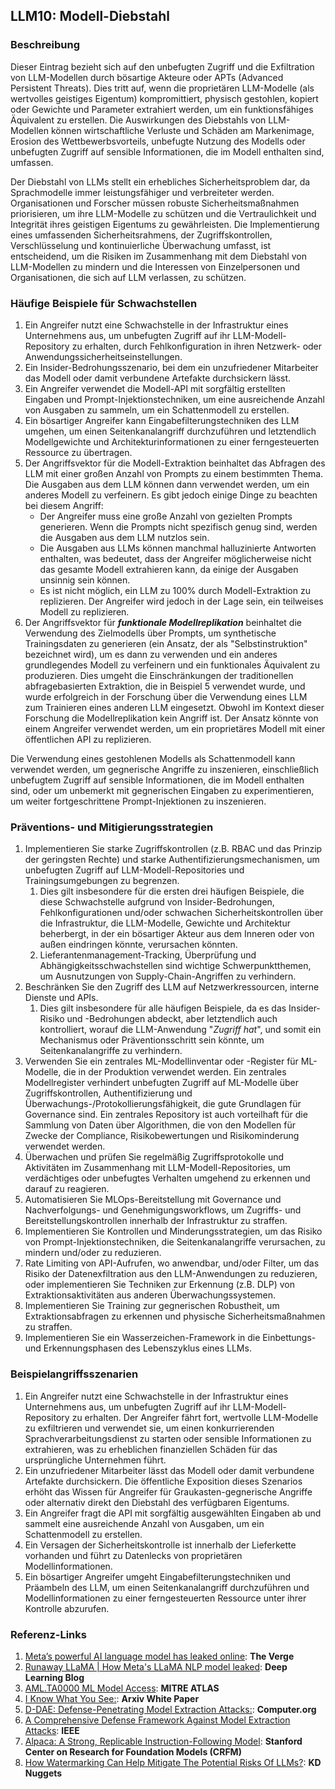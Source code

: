 ## LLM10: Modell-Diebstahl

### Beschreibung

Dieser Eintrag bezieht sich auf den unbefugten Zugriff und die Exfiltration von LLM-Modellen durch bösartige Akteure oder APTs (Advanced Persistent Threats). Dies tritt auf, wenn die proprietären LLM-Modelle (als wertvolles geistiges Eigentum) kompromittiert, physisch gestohlen, kopiert oder Gewichte und Parameter extrahiert werden, um ein funktionsfähiges Äquivalent zu erstellen. Die Auswirkungen des Diebstahls von LLM-Modellen können wirtschaftliche Verluste und Schäden am Markenimage, Erosion des Wettbewerbsvorteils, unbefugte Nutzung des Modells oder unbefugten Zugriff auf sensible Informationen, die im Modell enthalten sind, umfassen.

Der Diebstahl von LLMs stellt ein erhebliches Sicherheitsproblem dar, da Sprachmodelle immer leistungsfähiger und verbreiteter werden. Organisationen und Forscher müssen robuste Sicherheitsmaßnahmen priorisieren, um ihre LLM-Modelle zu schützen und die Vertraulichkeit und Integrität ihres geistigen Eigentums zu gewährleisten. Die Implementierung eines umfassenden Sicherheitsrahmens, der Zugriffskontrollen, Verschlüsselung und kontinuierliche Überwachung umfasst, ist entscheidend, um die Risiken im Zusammenhang mit dem Diebstahl von LLM-Modellen zu mindern und die Interessen von Einzelpersonen und Organisationen, die sich auf LLM verlassen, zu schützen.

### Häufige Beispiele für Schwachstellen

1. Ein Angreifer nutzt eine Schwachstelle in der Infrastruktur eines Unternehmens aus, um unbefugten Zugriff auf ihr LLM-Modell-Repository zu erhalten, durch Fehlkonfiguration in ihren Netzwerk- oder Anwendungssicherheitseinstellungen.
2. Ein Insider-Bedrohungsszenario, bei dem ein unzufriedener Mitarbeiter das Modell oder damit verbundene Artefakte durchsickern lässt.
3. Ein Angreifer verwendet die Modell-API mit sorgfältig erstellten Eingaben und Prompt-Injektionstechniken, um eine ausreichende Anzahl von Ausgaben zu sammeln, um ein Schattenmodell zu erstellen.
4. Ein bösartiger Angreifer kann Eingabefilterungstechniken des LLM umgehen, um einen Seitenkanalangriff durchzuführen und letztendlich Modellgewichte und Architekturinformationen zu einer ferngesteuerten Ressource zu übertragen.
5. Der Angriffsvektor für die Modell-Extraktion beinhaltet das Abfragen des LLM mit einer großen Anzahl von Prompts zu einem bestimmten Thema. Die Ausgaben aus dem LLM können dann verwendet werden, um ein anderes Modell zu verfeinern. Es gibt jedoch einige Dinge zu beachten bei diesem Angriff:
   - Der Angreifer muss eine große Anzahl von gezielten Prompts generieren. Wenn die Prompts nicht spezifisch genug sind, werden die Ausgaben aus dem LLM nutzlos sein.
   - Die Ausgaben aus LLMs können manchmal halluzinierte Antworten enthalten, was bedeutet, dass der Angreifer möglicherweise nicht das gesamte Modell extrahieren kann, da einige der Ausgaben unsinnig sein können.
   - Es ist nicht möglich, ein LLM zu 100% durch Modell-Extraktion zu replizieren. Der Angreifer wird jedoch in der Lage sein, ein teilweises Modell zu replizieren.
6. Der Angriffsvektor für **_funktionale Modellreplikation_** beinhaltet die Verwendung des Zielmodells über Prompts, um synthetische Trainingsdaten zu generieren (ein Ansatz, der als "Selbstinstruktion" bezeichnet wird), um es dann zu verwenden und ein anderes grundlegendes Modell zu verfeinern und ein funktionales Äquivalent zu produzieren. Dies umgeht die Einschränkungen der traditionellen abfragebasierten Extraktion, die in Beispiel 5 verwendet wurde, und wurde erfolgreich in der Forschung über die Verwendung eines LLM zum Trainieren eines anderen LLM eingesetzt. Obwohl im Kontext dieser Forschung die Modellreplikation kein Angriff ist. Der Ansatz könnte von einem Angreifer verwendet werden, um ein proprietäres Modell mit einer öffentlichen API zu replizieren.

Die Verwendung eines gestohlenen Modells als Schattenmodell kann verwendet werden, um gegnerische Angriffe zu inszenieren, einschließlich unbefugtem Zugriff auf sensible Informationen, die im Modell enthalten sind, oder um unbemerkt mit gegnerischen Eingaben zu experimentieren, um weiter fortgeschrittene Prompt-Injektionen zu inszenieren.

### Präventions- und Mitigierungsstrategien

1. Implementieren Sie starke Zugriffskontrollen (z.B. RBAC und das Prinzip der geringsten Rechte) und starke Authentifizierungsmechanismen, um unbefugten Zugriff auf LLM-Modell-Repositories und Trainingsumgebungen zu begrenzen.
   1. Dies gilt insbesondere für die ersten drei häufigen Beispiele, die diese Schwachstelle aufgrund von Insider-Bedrohungen, Fehlkonfigurationen und/oder schwachen Sicherheitskontrollen über die Infrastruktur, die LLM-Modelle, Gewichte und Architektur beherbergt, in der ein bösartiger Akteur aus dem Inneren oder von außen eindringen könnte, verursachen könnten.
   2. Lieferantenmanagement-Tracking, Überprüfung und Abhängigkeitsschwachstellen sind wichtige Schwerpunktthemen, um Ausnutzungen von Supply-Chain-Angriffen zu verhindern.
2. Beschränken Sie den Zugriff des LLM auf Netzwerkressourcen, interne Dienste und APIs.
   1. Dies gilt insbesondere für alle häufigen Beispiele, da es das Insider-Risiko und -Bedrohungen abdeckt, aber letztendlich auch kontrolliert, worauf die LLM-Anwendung "_Zugriff hat_", und somit ein Mechanismus oder Präventionsschritt sein könnte, um Seitenkanalangriffe zu verhindern.
3. Verwenden Sie ein zentrales ML-Modellinventar oder -Register für ML-Modelle, die in der Produktion verwendet werden. Ein zentrales Modellregister verhindert unbefugten Zugriff auf ML-Modelle über Zugriffskontrollen, Authentifizierung und Überwachungs-/Protokollierungsfähigkeit, die gute Grundlagen für Governance sind. Ein zentrales Repository ist auch vorteilhaft für die Sammlung von Daten über Algorithmen, die von den Modellen für Zwecke der Compliance, Risikobewertungen und Risikominderung verwendet werden.
4. Überwachen und prüfen Sie regelmäßig Zugriffsprotokolle und Aktivitäten im Zusammenhang mit LLM-Modell-Repositories, um verdächtiges oder unbefugtes Verhalten umgehend zu erkennen und darauf zu reagieren.
5. Automatisieren Sie MLOps-Bereitstellung mit Governance und Nachverfolgungs- und Genehmigungsworkflows, um Zugriffs- und Bereitstellungskontrollen innerhalb der Infrastruktur zu straffen.
6. Implementieren Sie Kontrollen und Minderungsstrategien, um das Risiko von Prompt-Injektionstechniken, die Seitenkanalangriffe verursachen, zu mindern und/oder zu reduzieren.
7. Rate Limiting von API-Aufrufen, wo anwendbar, und/oder Filter, um das Risiko der Datenexfiltration aus den LLM-Anwendungen zu reduzieren, oder implementieren Sie Techniken zur Erkennung (z.B. DLP) von Extraktionsaktivitäten aus anderen Überwachungssystemen.
8. Implementieren Sie Training zur gegnerischen Robustheit, um Extraktionsabfragen zu erkennen und physische Sicherheitsmaßnahmen zu straffen.
9. Implementieren Sie ein Wasserzeichen-Framework in die Einbettungs- und Erkennungsphasen des Lebenszyklus eines LLMs.

### Beispielangriffsszenarien

1. Ein Angreifer nutzt eine Schwachstelle in der Infrastruktur eines Unternehmens aus, um unbefugten Zugriff auf ihr LLM-Modell-Repository zu erhalten. Der Angreifer fährt fort, wertvolle LLM-Modelle zu exfiltrieren und verwendet sie, um einen konkurrierenden Sprachverarbeitungsdienst zu starten oder sensible Informationen zu extrahieren, was zu erheblichen finanziellen Schäden für das ursprüngliche Unternehmen führt.
2. Ein unzufriedener Mitarbeiter lässt das Modell oder damit verbundene Artefakte durchsickern. Die öffentliche Exposition dieses Szenarios erhöht das Wissen für Angreifer für Graukasten-gegnerische Angriffe oder alternativ direkt den Diebstahl des verfügbaren Eigentums.
3. Ein Angreifer fragt die API mit sorgfältig ausgewählten Eingaben ab und sammelt eine ausreichende Anzahl von Ausgaben, um ein Schattenmodell zu erstellen.
4. Ein Versagen der Sicherheitskontrolle ist innerhalb der Lieferkette vorhanden und führt zu Datenlecks von proprietären Modellinformationen.
5. Ein bösartiger Angreifer umgeht Eingabefilterungstechniken und Präambeln des LLM, um einen Seitenkanalangriff durchzuführen und Modellinformationen zu einer ferngesteuerten Ressource unter ihrer Kontrolle abzurufen.

### Referenz-Links

1. [Meta’s powerful AI language model has leaked online](https://www.theverge.com/2023/3/8/23629362/meta-ai-language-model-llama-leak-online-misuse): **The Verge**
2. [Runaway LLaMA | How Meta's LLaMA NLP model leaked](https://www.deeplearning.ai/the-batch/how-metas-llama-nlp-model-leaked/): **Deep Learning Blog**
3. [AML.TA0000 ML Model Access](https://atlas.mitre.org/tactics/AML.TA0000): **MITRE ATLAS**
4. [I Know What You See:](https://arxiv.org/pdf/1803.05847.pdf): **Arxiv White Paper**
5. [D-DAE: Defense-Penetrating Model Extraction Attacks:](https://www.computer.org/csdl/proceedings-article/sp/2023/933600a432/1He7YbsiH4c): **Computer.org**
6. [A Comprehensive Defense Framework Against Model Extraction Attacks](https://ieeexplore.ieee.org/document/10080996): **IEEE**
7. [Alpaca: A Strong, Replicable Instruction-Following Model](https://crfm.stanford.edu/2023/03/13/alpaca.html): **Stanford Center on Research for Foundation Models (CRFM)**
8. [How Watermarking Can Help Mitigate The Potential Risks Of LLMs?](https://www.kdnuggets.com/2023/03/watermarking-help-mitigate-potential-risks-llms.html): **KD Nuggets**
